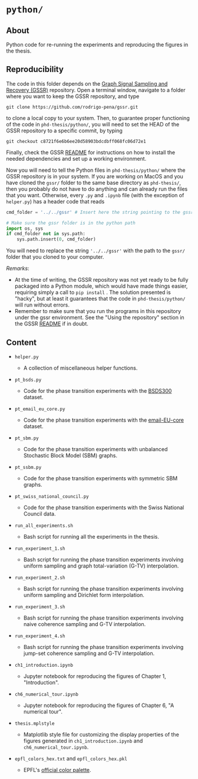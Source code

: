 # `python/`

## About

Python code for re-running the experiments and reproducing the figures in the thesis.



## Reproducibility

The code in this folder depends on the [Graph Signal Sampling and Recovery (GSSR)][gssr] repository. Open a terminal window, navigate to a folder where you want to keep the GSSR repository, and type

```
git clone https://github.com/rodrigo-pena/gssr.git
```

to clone a local copy to your system. Then, to guarantee proper functioning of the code in `phd-thesis/python/`, you will need to set the HEAD of the GSSR repository to a specific commit, by typing

```
git checkout c8721f6e6b6ee20d58903bdcdbff068fc06d72e1
```

Finally, check the GSSR [README][gssr-readme] for instructions on how to install the needed dependencies and set up a working environment.



Now you will need to tell the Python files in `phd-thesis/python/` where the GSSR repository is in your system. If you are working on MacOS and you have cloned the  `gssr/` folder to the same base directory as `phd-thesis/`, then you probably do not have to do anything and can already run the files that you want. Otherwise, every `.py` and `.ipynb` file (with the exception of `helper.py`) has a header code that reads

```python
cmd_folder = '../../gssr' # Insert here the string pointing to the gssr root folder

# Make sure the gssr folder is in the python path
import os, sys
if cmd_folder not in sys.path:
    sys.path.insert(0, cmd_folder)
```

You will need to replace the string `'../../gssr'` with the path to the `gssr/` folder that you cloned to your computer.



*Remarks*:

- At the time of writing, the GSSR repository was not yet ready to be fully packaged into a Python module, which would have made things easier, requiring simply a call to `pip install` . The solution presented is "hacky", but at least it guarantees that the code in `phd-thesis/python/` will run without errors.
- Remember  to make sure that you run the programs in this repository under the gssr environment. See the "Using the repository" section in the GSSR [README][gssr-readme] if in doubt.



## Content

- `helper.py`
  
  - A collection of miscellaneous helper functions.
  
- `pt_bsds.py`
  
  - Code for the phase transition experiments with the [BSDS300][bsds300] dataset.
  
- `pt_email_eu_core.py`
  
  - Code for the phase transition experiments with the [email-EU-core][email-eu-core] dataset.
  
- `pt_sbm.py`

  - Code for the phase transition experiments with unbalanced Stochastic Block Model (SBM) graphs.

- `pt_ssbm.py`

  - Code for the phase transition experiments with symmetric SBM graphs.

- `pt_swiss_national_council.py`

  - Code for the phase transition experiments with the Swiss National Council data.

- `run_all_experiments.sh`

  - Bash script for running all the experiments in the thesis.

- `run_experiment_1.sh`

  - Bash script for running the phase transition experiments involving uniform sampling and graph total-variation (G-TV) interpolation.

- `run_experiment_2.sh`

  - Bash script for running the phase transition experiments involving uniform sampling and Dirichlet form interpolation.

- `run_experiment_3.sh`

  - Bash script for running the phase transition experiments involving naive coherence sampling and G-TV interpolation.

- `run_experiment_4.sh`

  - Bash script for running the phase transition experiments involving jump-set coherence sampling and G-TV interpolation.

- `ch1_introduction.ipynb`

  - Jupyter notebook for reproducing the figures of Chapter 1, "Introduction".

- `ch6_numerical_tour.ipynb`

  - Jupyter notebook for reproducing the figures of Chapter 6, "A numerical tour".

- `thesis.mplstyle`

  - Matplotlib style file for customizing the display properties of the figures generated in `ch1_introduction.ipynb` and `ch6_numerical_tour.ipynb`.

- `epfl_colors_hex.txt` and `epfl_colors_hex.pkl`

  - EPFL's [official color palette][brand-identity].

  



[brand-identity]: https://inside.epfl.ch/corp-id/en/brand-identity/
[email-eu-core]: http://snap.stanford.edu/data/email-Eu-core.html
[bsds300]:  https://www2.eecs.berkeley.edu/Research/Projects/CS/vision/bsds/
[gssr]: https://github.com/rodrigo-pena/gssr
[gssr-readme]: https://github.com/rodrigo-pena/gssr/blob/c8721f6e6b6ee20d58903bdcdbff068fc06d72e1/README.md